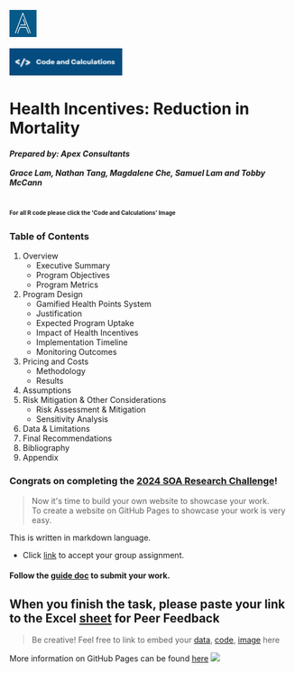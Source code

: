<img src = "https://github.com/Actuarial-Control-Cycle-T1-2024/group-page-showcase-apex-consulting/blob/main/Screenshot%202024-04-05%20144120.png" width="48" height= "48">&nbsp;&nbsp;&nbsp;&nbsp;&nbsp;&nbsp;&nbsp;&nbsp;&nbsp;&nbsp;&nbsp;&nbsp;&nbsp;&nbsp;&nbsp;&nbsp;&nbsp;&nbsp;&nbsp;&nbsp;&nbsp;&nbsp;&nbsp;&nbsp;&nbsp;&nbsp;&nbsp;&nbsp;&nbsp;&nbsp;&nbsp;&nbsp;&nbsp;&nbsp;&nbsp;&nbsp;&nbsp;&nbsp;&nbsp;&nbsp;&nbsp;&nbsp;&nbsp;&nbsp;&nbsp;&nbsp;&nbsp;&nbsp; &nbsp;&nbsp;&nbsp;&nbsp;&nbsp;&nbsp;&nbsp;&nbsp;&nbsp;&nbsp;&nbsp;&nbsp;&nbsp;&nbsp;&nbsp;&nbsp;&nbsp;&nbsp;&nbsp;&nbsp;&nbsp;&nbsp;&nbsp;&nbsp;&nbsp;&nbsp;&nbsp;&nbsp;&nbsp;&nbsp;&nbsp;&nbsp;&nbsp;&nbsp;&nbsp;&nbsp;&nbsp;&nbsp;&nbsp;&nbsp;&nbsp;&nbsp;&nbsp;&nbsp;&nbsp;&nbsp;&nbsp;&nbsp;&nbsp;&nbsp;&nbsp;&nbsp;&nbsp;&nbsp;&nbsp;&nbsp;&nbsp;&nbsp;&nbsp;&nbsp;&nbsp;&nbsp;&nbsp;&nbsp;&nbsp;&nbsp;&nbsp;&nbsp;&nbsp;&nbsp;&nbsp;&nbsp;&nbsp;&nbsp;&nbsp;&nbsp;&nbsp;&nbsp;&nbsp;&nbsp;&nbsp;&nbsp;&nbsp;&nbsp;&nbsp;&nbsp;&nbsp;&nbsp;&nbsp;&nbsp;&nbsp;&nbsp;&nbsp;&nbsp;&nbsp;&nbsp;&nbsp;&nbsp;&nbsp;&nbsp;[<img src= "https://github.com/Actuarial-Control-Cycle-T1-2024/group-page-showcase-apex-consulting/blob/main/Screenshot%202024-04-05%20140531.png" width="200" height="48">](https://github.com/Actuarial-Control-Cycle-T1-2024/group-page-showcase-apex-consulting/tree/main/ACTL4001%20Files) 

# Health Incentives: Reduction in Mortality
##### Prepared by: Apex Consultants<br><br> Grace Lam, Nathan Tang, Magdalene Che, Samuel Lam and Tobby McCann

<font size="1"> For all R code please click the 'Code and Calculations' Image</font>
---

### Table of Contents
1. Overview
    + Executive Summary
    + Program Objectives
    + Program Metrics 
2. Program Design  
    + Gamified Health Points System 
    + Justification 
    + Expected Program Uptake
    + Impact of Health Incentives  
    + Implementation Timeline 
    + Monitoring Outcomes  
4.	Pricing and Costs  
    + Methodology 
    + Results  
5.	Assumptions  
6.	Risk Mitigation & Other Considerations  
    + Risk Assessment & Mitigation  
    + Sensitivity Analysis  
7.	Data & Limitations  
8.	Final Recommendations
9.	Bibliography
10.	Appendix 


### Congrats on completing the [2024 SOA Research Challenge](https://www.soa.org/research/opportunities/2024-student-research-case-study-challenge/)!

>Now it's time to build your own website to showcase your work.  
>To create a website on GitHub Pages to showcase your work is very easy.

This is written in markdown language. 
>
* Click [link](https://classroom.github.com/a/biNKOeX_) to accept your group assignment.

#### Follow the [guide doc](doc1.pdf) to submit your work. 

When you finish the task, please paste your link to the Excel [sheet](https://unsw-my.sharepoint.com/:x:/g/personal/z5096423_ad_unsw_edu_au/ETIxmQ6pESRHoHPt-PUleR4BuN0_ghByf7TsfSfgDaBhVg?rtime=GAd2OFNM3Eg) for Peer Feedback
---
>Be creative! Feel free to link to embed your [data](2024-srcsc-superlife-inforce-dataset-part1.csv), [code](sample-data-clean.ipynb), [image](unsw.png) here

More information on GitHub Pages can be found [here](https://pages.github.com/)
![](Actuarial.gif)
